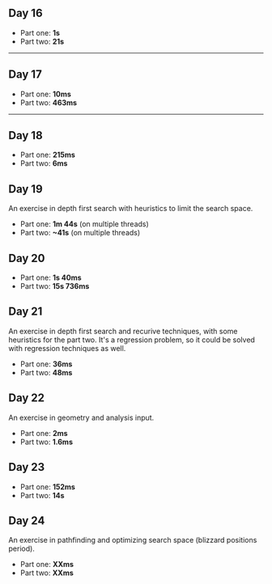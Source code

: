 ## Day 16

- Part one: **1s**
- Part two: **21s**

---

## Day 17

- Part one: **10ms**
- Part two: **463ms**

---

## Day 18

- Part one: **215ms**
- Part two: **6ms**

## Day 19

An exercise in depth first search with heuristics to limit the search space.

- Part one: **1m 44s** (on multiple threads)
- Part two: **~41s** (on multiple threads)

## Day 20

- Part one: **1s 40ms**
- Part two: **15s 736ms**

## Day 21

An exercise in depth first search and recurive techniques, with some heuristics for the
part two.
It's a regression problem, so it could be solved with regression techniques as well.

- Part one: **36ms**
- Part two: **48ms**

## Day 22

An exercise in geometry and analysis input.

- Part one: **2ms**
- Part two: **1.6ms**

## Day 23

- Part one: **152ms**
- Part two: **14s**

## Day 24

An exercise in pathfinding and optimizing search space (blizzard positions period).

- Part one: **XXms**
- Part two: **XXms**

